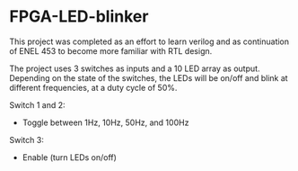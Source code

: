 # FPGA-LED-blinker
This project was completed as an effort to learn verilog and as continuation of ENEL 453 to become more familiar with RTL design.

The project uses 3 switches as inputs and a 10 LED array as output. Depending on the state of the switches, the LEDs will be on/off and blink at different frequencies, at a duty cycle of 50%.

Switch 1 and 2:
  - Toggle between 1Hz, 10Hz, 50Hz, and 100Hz


 Switch 3:
  - Enable (turn LEDs on/off)
  
  

